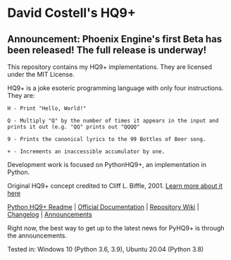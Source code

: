 # David Costell's HQ9+

## Announcement: Phoenix Engine's first Beta has been released! The full release is underway!

This repository contains my HQ9+ implementations. They are licensed under the MIT License.

HQ9+ is a joke esoteric programming language with only four instructions. They are:
```
H - Print "Hello, World!"

Q - Multiply "Q" by the number of times it appears in the input and prints it out (e.g. "QQ" prints out "QQQQ"

9 - Prints the canonical lyrics to the 99 Bottles of Beer song.

+ - Increments an inaccessible accumulator by one.
```
Development work is focused on PythonHQ9+, an implementation in Python.

Original HQ9+ concept credited to Cliff L. Biffle, 2001. 
[Learn more about it here](http://cliffle.com/esoterica/hq9plus/)  

[Python HQ9+ Readme](PythonHQ9%2B/pyhq9-readme.md) | [Official Documentation](https://github.com/DontEatThemCookies/HQ9/wiki/Documentation) | [Repository Wiki](https://github.com/DontEatThemCookies/HQ9/wiki) | 
[Changelog](https://github.com/DontEatThemCookies/HQ9/wiki/HQ9--Implementations---CHANGELOG) |
[Announcements](https://github.com/DontEatThemCookies/HQ9/wiki/Announcements)

Right now, the best way to get up to the latest news for PyHQ9+ is through the announcements.

Tested in: Windows 10 (Python 3.6, 3.9), Ubuntu 20.04 (Python 3.8)
